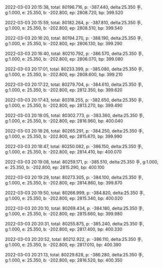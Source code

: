 2022-03-03 20:15:38, total: 80196.716, p: -387.440, delta:25.350 手, g:1.000, e: 25.350, b: -202.800, ep: 2808.720, bp: 399.520

2022-03-03 20:15:59, total: 80182.264, p: -387.810, delta:25.350 手, g:1.000, e: 25.350, b: -202.800, ep: 2808.510, bp: 399.540

2022-03-03 20:16:20, total: 80194.270, p: -388.190, delta:25.350 手, g:1.000, e: 25.350, b: -202.800, ep: 2806.130, bp: 399.290

2022-03-03 20:16:40, total: 80210.792, p: -386.570, delta:25.350 手, g:1.000, e: 25.350, b: -202.800, ep: 2806.070, bp: 399.080

2022-03-03 20:17:01, total: 80233.399, p: -385.080, delta:25.350 手, g:1.000, e: 25.350, b: -202.800, ep: 2808.600, bp: 399.210

2022-03-03 20:17:22, total: 80279.704, p: -384.610, delta:25.350 手, g:1.000, e: 25.350, b: -202.800, ep: 2812.350, bp: 399.620

2022-03-03 20:17:43, total: 80318.255, p: -382.650, delta:25.350 手, g:1.000, e: 25.350, b: -202.800, ep: 2813.270, bp: 399.490

2022-03-03 20:18:05, total: 80302.773, p: -383.360, delta:25.350 手, g:1.000, e: 25.350, b: -202.800, ep: 2816.960, bp: 400.040

2022-03-03 20:18:26, total: 80265.291, p: -384.250, delta:25.350 手, g:1.000, e: 25.350, b: -202.800, ep: 2815.670, bp: 399.990

2022-03-03 20:18:47, total: 80250.082, p: -386.150, delta:25.350 手, g:1.000, e: 25.350, b: -202.800, ep: 2814.410, bp: 400.070

2022-03-03 20:19:08, total: 80259.171, p: -385.510, delta:25.350 手, g:1.000, e: 25.350, b: -202.800, ep: 2815.290, bp: 400.100

2022-03-03 20:19:29, total: 80273.305, p: -384.100, delta:25.350 手, g:1.000, e: 25.350, b: -202.800, ep: 2814.860, bp: 399.870

2022-03-03 20:19:50, total: 80266.999, p: -384.820, delta:25.350 手, g:1.000, e: 25.350, b: -202.800, ep: 2815.340, bp: 400.020

2022-03-03 20:20:10, total: 80269.434, p: -384.180, delta:25.350 手, g:1.000, e: 25.350, b: -202.800, ep: 2815.660, bp: 399.980

2022-03-03 20:20:31, total: 80255.875, p: -385.240, delta:25.350 手, g:1.000, e: 25.350, b: -202.800, ep: 2817.400, bp: 400.330

2022-03-03 20:20:52, total: 80212.922, p: -386.110, delta:25.350 手, g:1.000, e: 25.350, b: -202.800, ep: 2817.010, bp: 400.390

2022-03-03 20:21:13, total: 80229.628, p: -386.280, delta:25.350 手, g:1.000, e: 25.350, b: -202.800, ep: 2816.520, bp: 400.350